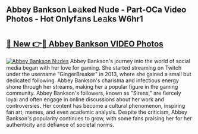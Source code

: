 ## Abbey Bankson Le𝚊ked N𝚞de - Part-OCa Video Photos - Hot Onlyf𝚊ns Le𝚊ks W6hr1

# <h2><a href="http://ab51627.deff.icu/?id=Abbey+Bankson">🔗 New 👉🔴 Abbey Bankson VIDEO Photos</a></h2>

[![Abbey Bankson N𝚞des](https://i.imgur.com/rIISA9y.gif)](http://ab51627.deff.icu/?id=Abbey+Bankson)
Abbey Bankson's journey into the world of social media began with her love for gaming. She started streaming on Twitch under the username "GingerBreaker" in 2013, where she gained a small but dedicated following. Abbey Bankson's charisma and infectious energy shone through her streams, making her a popular figure in the gaming community. Abbey Bankson's followers, known as "Sirens," are fiercely loyal and often engage in online discussions about her work and controversies. Her content has become a cultural phenomenon, inspiring fan art, memes, and even academic analysis. Despite the criticism, Abbey Bankson's popularity continues to grow, with some fans praising her for her authenticity and defiance of societal norms.
